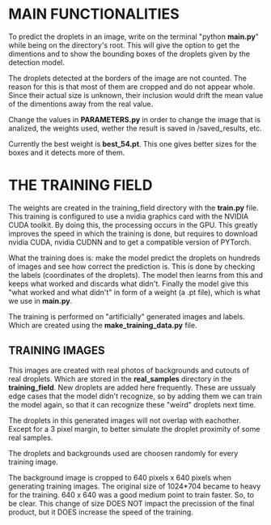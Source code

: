 # MAIN FUNCTIONALITIES
To predict the droplets in an image, write on the terminal "python **main.py**" while being on the directory's root. This will give the option to get the dimentions and to show the bounding boxes of the droplets given by the detection model.

The droplets detected at the borders of the image are not counted. The reason for this is that most of them are cropped and do not appear whole. Since their actual size is unknown, their inclusion would drift the mean value of the dimentions away from the real value.

Change the values in **PARAMETERS.py** in order to change the image that is analized, the weights used, wether the result is saved in /saved_results, etc.

Currently the best weight is **best_54.pt**. This one gives better sizes for the boxes and it detects more of them.

# THE TRAINING FIELD
The weights are created in the training_field directory with the **train.py** file. This training is configured to use a nvidia graphics card with the NVIDIA CUDA toolkit. By doing this, the processing occurs in the GPU. This greatly improves the speed in which the training is done, but requires to download nvidia CUDA, nvidia CUDNN and to get a compatible version of PYTorch.

What the training does is: make the model predict the droplets on hundreds of images and see how correct the prediction is. This is done by checking the labels (coordinates of the droplets). The model then learns from this and keeps what worked and discards what didn't. Finally the model give this "what worked and what didn't" in form of a weight (a .pt file), which is what we use in **main.py**.

The training is performed on "artificially" generated images and labels. Which are created using the **make_training_data.py** file.

## TRAINING IMAGES
This images are created with real photos of backgrounds and cutouts of real droplets. Which are stored in the **real_samples** directory in the **training_field**. New droplets are added here frequently. These are ussualy edge cases that the model didn't recognize, so by adding them we can train the model again, so that it can recognize these "weird" droplets next time.

The droplets in this generated images will not overlap with eachother. Except for a 3 pixel margin, to better simulate the droplet proximity of some real samples.

The droplets and backgrounds used are choosen randomly for every training image.

The background image is cropped to 640 pixels x 640 pixels when generating training images. The original size of 1024*704 became to heavy for the training. 640 x 640 was a good medium point to train faster. So, to be clear. This change of size DOES NOT impact the precission of the final product, but it DOES increase the speed of the training.